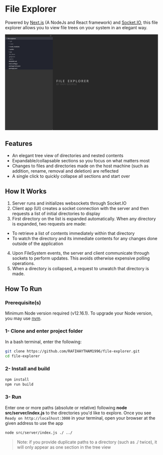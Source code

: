 # File Explorer

Powered by [Next.js](https://nextjs.org/) (A NodeJs and React framework) and [Socket.IO](https://socket.io/), this file explorer allows you to view file trees on your system in an elegant way.

![File Explorer sample view](./file-explorer-sample.png)

## Features

- An elegant tree view of directories and nested contents
- Expandable/collapsable sections so you focus on what matters most
- Changes to files and directories made on the host machine (such as addition, rename, removal and deletion) are reflected
- A single click to quickly collapse all sections and start over


## How It Works
1. Server runs and initializes websockets through Socket.IO
2. Client app (UI) creates a socket connection with the server and then requests a list of initial directories to display
3. First directory on the list is expanded automatically. When any directory is expanded, two requests are made:
  - To retrieve a list of contents immediately within that directory
  - To watch the directory and its immediate contents for any changes done outside of the application
4. Upon FileSystem events, the server and client communicate through sockets to perform updates. This avoids otherwise expensive polling operations.
5. When a directory is collapsed, a request to unwatch that directory is made.

## How To Run

### Prerequisite(s)
Minimum Node version required (v12.16.1). To upgrade your Node version, you may use [nvm](https://github.com/nvm-sh/nvm).

### 1- Clone and enter project folder
In a bash terminal, enter the following:
```sh
git clone https://github.com/RAFIHAYTHAM1996/file-explorer.git
cd file-explorer
```

### 2- Install and build
```sh
npm install
npm run build
```

### 3- Run
Enter one or more paths (absolute or relative) following **node src/server/index.js** to the directories you'd like to explore. Once you see `Ready on http://localhost:3000` in your terminal, open your browser at the given address to use the app
```sh
node src/server/index.js ./ ../
```

> Note: if you provide duplicate paths to a directory (such as ./ twice), it will only appear as one section in the tree view 

